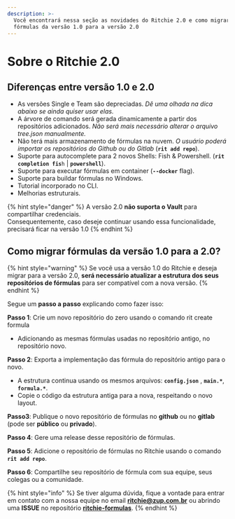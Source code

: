 ```yaml
---
description: >-
  Você encontrará nessa seção as novidades do Ritchie 2.0 e como migrar as
  fórmulas da versão 1.0 para a versão 2.0
---
```


# Sobre o Ritchie 2.0

## Diferenças entre versão 1.0 e 2.0

* As versões Single e Team são depreciadas. _Dê uma olhada na dica abaixo se ainda quiser usar elas._
* A árvore de comando será gerada dinamicamente a partir dos repositórios adicionados. _Não será mais necessário alterar o arquivo tree.json manualmente._
* Não terá mais armazenamento de fórmulas na nuvem. _O usuário poderá importar os repositórios do Github ou do Gitlab_ \(**`rit add repo`**\).
* Suporte para autocomplete para 2 novos Shells: Fish & Powershell. \(**`rit completion fis`**`h` \| **`powershell`**\).
* Suporte para executar fórmulas em container \(**`--docker`** flag\).
* Suporte para buildar fórmulas no Windows.
* Tutorial incorporado no CLI.
* Melhorias estruturais.

{% hint style="danger" %}
A versão 2.0 **não suporta o Vault** para compartilhar credenciais.  
Consequentemente, caso deseje continuar usando essa funcionalidade, precisará ficar na versão 1.0
{% endhint %}

## **Como migrar fórmulas da versão 1.0 para a 2.0?** <a id="differences-between-version-1-0-and-2-0"></a>

{% hint style="warning" %}
Se você usa a versão 1.0 do Ritchie e deseja migrar para a versão 2.0, **será necessário atualizar a estrutura dos seus repositórios de fórmulas** para ser compatível com a nova versão.
{% endhint %}

Segue um **passo a passo** explicando como fazer isso:

**Passo 1**: Crie um novo repositório do zero usando o comando rit create formula

* Adicionando as mesmas fórmulas usadas no repositório antigo, no repositório novo.

**Passo 2**: Exporta a implementação das  fórmula do repositório antigo para o novo.

* A estrutura continua usando os mesmos arquivos: **`config.json`** , **`main.*`**, **`formula.*`**.
* Copie o código da estrutura antiga para a nova, respeitando o novo layout.

**Passo3**: Publique o novo repositório de fórmulas no **github** ou no **gitlab** \(pode ser **público** ou **privado**\).

**Passo 4**: Gere uma release desse repositório de fórmulas.

**Passo 5**: Adicione o repositório de fórmulas no Ritchie usando o comando **`rit add repo`**.

**Passo 6**: Compartilhe seu repositório de fórmula com sua equipe, seus colegas ou a comunidade.

{% hint style="info" %}
Se tiver alguma dúvida, fique a vontade para entrar em contato com a nossa equipe no email **ritchie@zup.com.br** ou abrindo uma **ISSUE** no repositório [**ritchie-formulas**](https://github.com/ZupIT/ritchie-formulas).
{% endhint %}

